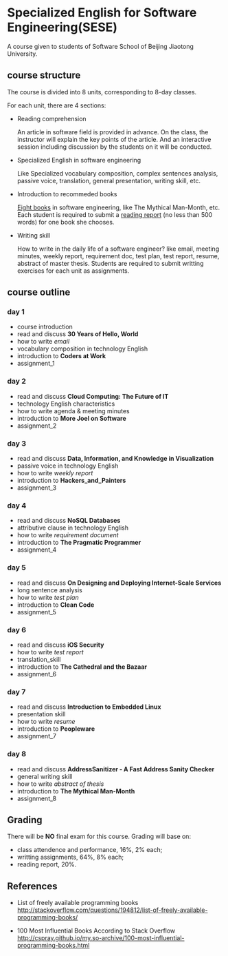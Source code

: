 # Specialized English for Software Engineering(SESE)

A course given to students of Software School of Beijing Jiaotong University.

## course structure

The course is divided into 8 units, corresponding to 8\-day classes. 

For each unit, there are 4 sections:

*	Reading comprehension
	
	An article in software field is provided in advance. On the class, the instructor will explain the key points of the article. And an interactive session including discussion by the students on it will be conducted.
	
*	Specialized English in software engineering

	Like Specialized vocabulary composition, complex sentences analysis, passive voice, translation, general presentation, writing skill, etc.
	
*	Introduction to recommeded books

	[Eight books](recommended_books.md) in software engineering, like The Mythical Man-Month, etc. Each student is required to submit a [reading report](appendix/A-how_to_write_book_report/) (no less than 500 words) for one book she chooses.
	
*	Writing skill

	How to write in the daily life of a software engineer? like email, meeting minutes, weekly report, requirement doc, test plan, test report, resume, abstract of master thesis. Students are required to submit writting exercises for each unit as assignments.
	
## course outline

### day 1
*	course introduction
*	read and discuss **30 Years of Hello, World**
*	how to write *email*
*	vocabulary composition in technology English
*	introduction to **Coders at Work**
*	assignment_1

### day 2
*	read and discuss **Cloud Computing: The Future of IT**
*	technology English characteristics
*	how to write agenda & meeting minutes
*	introduction to **More Joel on Software**
*	assignment_2


### day 3
*	read and discuss **Data, Information, and Knowledge in Visualization**
*	passive voice in technology English
*	how to write *weekly report*
*	introduction to **Hackers_and_Painters**
*	assignment_3

### day 4
*	read and discuss **NoSQL Databases**
*	attributive clause in technology English
*	how to write *requirement document*
*	introduction to **The Pragmatic Programmer**
*	assignment_4

### day 5
*	read and discuss **On Designing and Deploying Internet-Scale Services**
*	long sentence analysis
*	how to write *test plan*
*	introduction to **Clean Code**
*	assignment_5

### day 6
*	read and discuss **iOS Security**
*	how to write *test report*
*	translation_skill
*	introduction to **The Cathedral and the Bazaar**
*	assignment_6

### day 7
*	read and discuss **Introduction to Embedded Linux**
*	presentation skill
*	how to write *resume*
*	introduction to **Peopleware**
*	assignment_7

### day 8
*	read and discuss **AddressSanitizer - A Fast Address Sanity Checker**
*	general writing skill
*	how to write *abstract of thesis*
*	introduction to **The Mythical Man\-Month**
*	assignment_8

## Grading
	
There will be __NO__ final exam for this course. Grading will base on:

*	class attendence and performance, 16%, 2% each;
*	writting assignments, 64%, 8% each;
*	reading report, 20%.

## References

*	List of freely available programming books <http://stackoverflow.com/questions/194812/list-of-freely-available-programming-books/>

*	100 Most Influential Books According to Stack Overflow <http://cspray.github.io/my.so-archive/100-most-influential-programming-books.html>
